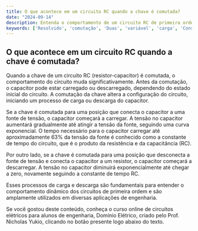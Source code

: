 ```yaml
---
title: O que acontece em um circuito RC quando a chave é comutada?
date: "2024-09-14"
description: Entenda o comportamento de um circuito RC de primeira ordem durante a comutação da chave.
keywords: ['Resolvido', 'comutação', 'Duas', 'variável', 'carga', 'Constante', 'Simulação']
---
```


## O que acontece em um circuito RC quando a chave é comutada?

Quando a chave de um circuito RC (resistor-capacitor) é comutada, o comportamento do circuito muda significativamente. Antes da comutação, o capacitor pode estar carregado ou descarregado, dependendo do estado inicial do circuito. A comutação da chave altera a configuração do circuito, iniciando um processo de carga ou descarga do capacitor.

Se a chave é comutada para uma posição que conecta o capacitor a uma fonte de tensão, o capacitor começará a carregar. A tensão no capacitor aumentará gradualmente até atingir a tensão da fonte, seguindo uma curva exponencial. O tempo necessário para o capacitor carregar até aproximadamente 63% da tensão da fonte é conhecido como a constante de tempo do circuito, que é o produto da resistência e da capacitância (RC).

Por outro lado, se a chave é comutada para uma posição que desconecta a fonte de tensão e conecta o capacitor a um resistor, o capacitor começará a descarregar. A tensão no capacitor diminuirá exponencialmente até chegar a zero, novamente seguindo a constante de tempo RC.

Esses processos de carga e descarga são fundamentais para entender o comportamento dinâmico dos circuitos de primeira ordem e são amplamente utilizados em diversas aplicações de engenharia.

Se você gostou deste conteúdo, conheça o curso online de circuitos elétricos para alunos de engenharia, Domínio Elétrico, criado pelo Prof. Nicholas Yukio, clicando no botão presente logo abaixo do texto.